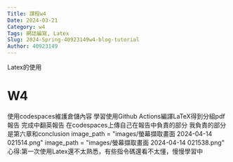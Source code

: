 ```yaml
---
Title: 課程w4
Date: 2024-03-21 
Category: w4
Tags: 網誌編寫, Latex
Slug: 2024-Spring-40923149w4-blog-tutorial
Author: 40923149
---
```


Latex的使用

<!-- PELICAN_END_SUMMARY -->

# W4
使用codespaces維護倉儲內容
學習使用Github Actions編譯LaTeX得到分組pdf報告
完成中翻英報告
在codespaces上傳自己在報告中負責的部分
我負責的部分是第六章和conclusion
image_path = "images/螢幕擷取畫面 2024-04-14 021514.png"
image_path = "images/螢幕擷取畫面 2024-04-14 021538.png"
心得:第一次使用Latex還不太熟悉，有些指令碼還看不太懂，慢慢學習中
